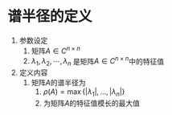 # 谱半径的定义

1. 参数设定
	1. 矩阵$A \in C^{n\times n}$
	2. $\lambda_1, \lambda_2,\cdots,\lambda_n$ 是矩阵$A \in C^{n\times n}$中的特征值
2. 定义内容
	1. 矩阵$A$的谱半径为
		1. $\rho(A) = \max \left \{ |\lambda_1|, \dotsc, |\lambda_n| \right \}$
		2. 为矩阵$A$的特征值模长的最大值